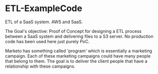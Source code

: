 # ETL-ExampleCode
ETL of a SaaS system.  AWS and SaaS.

The Goal's objective: Proof of Concept for designing a ETL process between a SaaS system and delivering files to a S3 server.  No production code has been used here just purely PoC.

Marketo has something called 'program' which is essentially a marketing campaign.  Each of these marketing campaigns could have many people that belong to them.  The goal is to deliver the client people that have a relationship with these campaigns.




